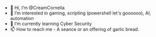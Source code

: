 - 👋 Hi, I’m @CreamCornelia
- 👀 I’m interested in gaming, scripting (powershell let's goooooo), AI, automation
- 🌱 I’m currently learning Cyber Security
- 📫 How to reach me - A seance or an offering of garlic bread.


